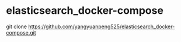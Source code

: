 # elasticsearch_docker-compose
>
git clone https://github.com/yangyuanpeng525/elasticsearch_docker-compose.git



